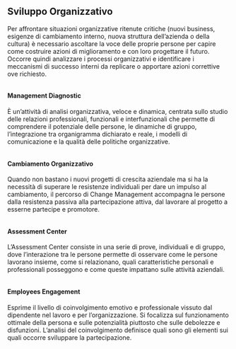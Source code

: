 ## Sviluppo Organizzativo
Per affrontare situazioni organizzative ritenute critiche (nuovi business, esigenze di cambiamento interno, nuova struttura dell’azienda o della cultura) è necessario ascoltare la voce delle proprie persone per capire come costruire azioni di miglioramento e con loro progettare il futuro. Occorre quindi analizzare i processi organizzativi e identificare i meccanismi di successo interni da replicare o apportare azioni correttive ove richiesto.

###### <icon name="management-diagnostic"></icon>

#### Management Diagnostic
È un’attività di analisi organizzativa, veloce e dinamica, centrata sullo studio delle relazioni professionali, funzionali e interfunzionali che permette di comprendere il potenziale delle persone, le dinamiche di gruppo, l’integrazione tra organigramma dichiarato e reale, i modelli di comunicazione e la qualità delle politiche  organizzative.

###### <icon name="change-management"></icon>

#### Cambiamento Organizzativo
Quando non bastano i nuovi progetti di crescita aziendale ma si ha la necessità di superare le resistenze individuali per dare un impulso al cambiamento, il percorso di Change Management accompagna le persone dalla resistenza passiva alla partecipazione attiva, dal lavorare al progetto a esserne partecipe e promotore.

###### <icon name="assestment-center"></icon>

#### Assessment Center
L’Assessment Center consiste in una serie di prove, individuali e di gruppo, dove l’interazione tra le persone permette di osservare come le persone lavorano insieme, come si relazionano, quali caratteristiche personali e professionali posseggono e come queste impattano sulle attività aziendali.

###### <icon name="employees-engagement"></icon>

#### Employees Engagement
Esprime il livello di coinvolgimento emotivo e professionale vissuto dal dipendente nel lavoro e per l’organizzazione. Si focalizza sul funzionamento ottimale della persona e sulle potenzialità piuttosto che sulle debolezze e disfunzioni. L’analisi del coinvolgimento definisce quali sono gli elementi sui quali occorre sviluppare la partecipazione.